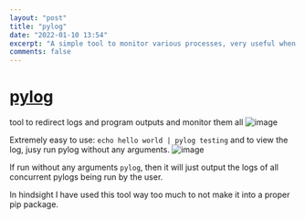 ```yaml
---
layout: "post"
title: "pylog"
date: "2022-01-10 13:54"
excerpt: "A simple tool to monitor various processes, very useful when running snakemakes."
comments: false
---
```


# [pylog](https://github.com/DrAnomalocaris/pylog)
tool to redirect logs and program outputs and monitor them all
![image](https://user-images.githubusercontent.com/5287805/153771717-d898b075-ab5c-4bde-99d3-a41a36e59cf1.png)

Extremely easy to use:
``` echo hello world | pylog testing ```
and to view the log, jusy run pylog without any arguments.
![image](https://user-images.githubusercontent.com/5287805/153771797-7bb38293-6f5c-43b0-b27e-a16e3f95e420.png)


If run without any arguments `pylog`, then it will just output the logs of all concurrent pylogs being run by the user.


In hindsight I have used this tool way too much to not make it into a proper pip package.